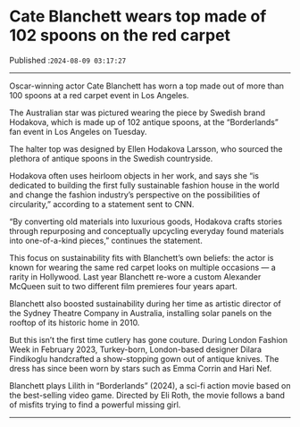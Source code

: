 # Cate Blanchett wears top made of 102 spoons on the red carpet

Published :`2024-08-09 03:17:27`

---

Oscar-winning actor Cate Blanchett has worn a top made out of more than 100 spoons at a red carpet event in Los Angeles.

The Australian star was pictured wearing the piece by Swedish brand Hodakova, which is made up of 102 antique spoons, at the “Borderlands” fan event in Los Angeles on Tuesday.

The halter top was designed by Ellen Hodakova Larsson, who sourced the plethora of antique spoons in the Swedish countryside.

Hodakova often uses heirloom objects in her work, and says she “is dedicated to building the first fully sustainable fashion house in the world and change the fashion industry’s perspective on the possibilities of circularity,” according to a statement sent to CNN.

“By converting old materials into luxurious goods, Hodakova crafts stories through repurposing and conceptually upcycling everyday found materials into one-of-a-kind pieces,” continues the statement.

This focus on sustainability fits with Blanchett’s own beliefs: the actor is known for wearing the same red carpet looks on multiple occasions — a rarity in Hollywood. Last year Blanchett re-wore a custom Alexander McQueen suit to two different film premieres four years apart.

Blanchett also boosted sustainability during her time as artistic director of the Sydney Theatre Company in Australia, installing solar panels on the rooftop of its historic home in 2010.

But this isn’t the first time cutlery has gone couture. During London Fashion Week in February 2023, Turkey-born, London-based designer Dilara Findikoglu handcrafted a show-stopping gown out of antique knives. The dress has since been worn by stars such as Emma Corrin and Hari Nef.

Blanchett plays Lilith in “Borderlands” (2024), a sci-fi action movie based on the best-selling video game. Directed by Eli Roth, the movie follows a band of misfits trying to find a powerful missing girl.

---

